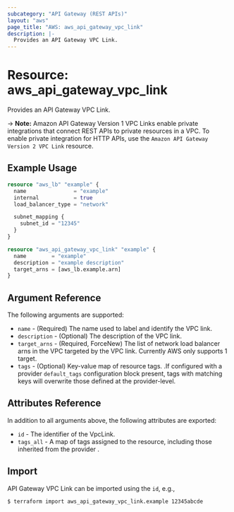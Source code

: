 ```yaml
---
subcategory: "API Gateway (REST APIs)"
layout: "aws"
page_title: "AWS: aws_api_gateway_vpc_link"
description: |-
  Provides an API Gateway VPC Link.
---
```


# Resource: aws_api_gateway_vpc_link

Provides an API Gateway VPC Link.

-> **Note:** Amazon API Gateway Version 1 VPC Links enable private integrations that connect REST APIs to private resources in a VPC.
To enable private integration for HTTP APIs, use the `Amazon API Gateway Version 2 VPC Link` resource.

## Example Usage

```terraform
resource "aws_lb" "example" {
  name               = "example"
  internal           = true
  load_balancer_type = "network"

  subnet_mapping {
    subnet_id = "12345"
  }
}

resource "aws_api_gateway_vpc_link" "example" {
  name        = "example"
  description = "example description"
  target_arns = [aws_lb.example.arn]
}
```

## Argument Reference

The following arguments are supported:

* `name` - (Required) The name used to label and identify the VPC link.
* `description` - (Optional) The description of the VPC link.
* `target_arns` - (Required, ForceNew) The list of network load balancer arns in the VPC targeted by the VPC link. Currently AWS only supports 1 target.
* `tags` - (Optional) Key-value map of resource tags. .If configured with a provider `default_tags` configuration block present, tags with matching keys will overwrite those defined at the provider-level.

## Attributes Reference

In addition to all arguments above, the following attributes are exported:

* `id` - The identifier of the VpcLink.
* `tags_all` - A map of tags assigned to the resource, including those inherited from the provider .

## Import

API Gateway VPC Link can be imported using the `id`, e.g.,

```
$ terraform import aws_api_gateway_vpc_link.example 12345abcde
```
